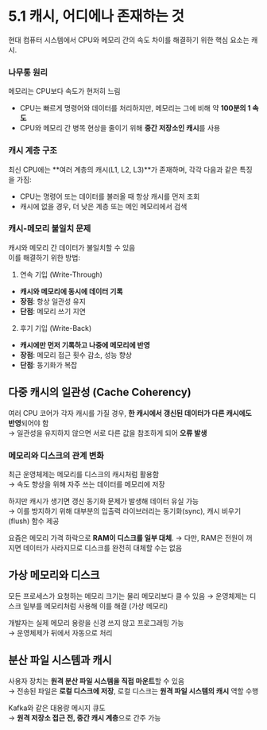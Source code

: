# 5.1 캐시, 어디에나 존재하는 것

현대 컴퓨터 시스템에서 CPU와 메모리 간의 속도 차이를 해결하기 위한 핵심 요소는 캐시.



### 나무통 원리

메모리는 CPU보다 속도가 현저히 느림  
- CPU는 빠르게 명령어와 데이터를 처리하지만, 메모리는 그에 비해 약 **100분의 1 속도**  
- CPU와 메모리 간 병목 현상을 줄이기 위해 **중간 저장소인 캐시**를 사용


### 캐시 계층 구조

최신 CPU에는 **여러 계층의 캐시(L1, L2, L3)**가 존재하며, 각각 다음과 같은 특징을 가짐:
- CPU는 명령어 또는 데이터를 불러올 때 항상 캐시를 먼저 조회
- 캐시에 없을 경우, 더 낮은 계층 또는 메인 메모리에서 검색


### 캐시-메모리 불일치 문제

캐시와 메모리 간 데이터가 불일치할 수 있음  
이를 해결하기 위한 방법:

1. 연속 기입 (Write-Through)
- **캐시와 메모리에 동시에 데이터 기록**  
- **장점**: 항상 일관성 유지  
- **단점**: 메모리 쓰기 지연

2. 후기 기입 (Write-Back)
- **캐시에만 먼저 기록하고 나중에 메모리에 반영**  
- **장점**: 메모리 접근 횟수 감소, 성능 향상  
- **단점**: 동기화가 복잡

## 다중 캐시의 일관성 (Cache Coherency)

여러 CPU 코어가 각자 캐시를 가질 경우, **한 캐시에서 갱신된 데이터가 다른 캐시에도 반영**되어야 함  
→ 일관성을 유지하지 않으면 서로 다른 값을 참조하게 되어 **오류 발생**

### 메모리와 디스크의 관계 변화

최근 운영체제는 메모리를 디스크의 캐시처럼 활용함  
→ 속도 향상을 위해 자주 쓰는 데이터를 메모리에 저장

하지만 캐시가 생기면 갱신 동기화 문제가 발생해 데이터 유실 가능  
→ 이를 방지하기 위해 대부분의 입출력 라이브러리는 동기화(sync), 캐시 비우기(flush) 함수 제공

요즘은 메모리 가격 하락으로 **RAM이 디스크를 일부 대체**.
→ 다만, RAM은 전원이 꺼지면 데이터가 사라지므로 디스크를 완전히 대체할 수는 없음

## 가상 메모리와 디스크

모든 프로세스가 요청하는 메모리 크기는 물리 메모리보다 클 수 있음
→ 운영체제는 디스크 일부를 메모리처럼 사용해 이를 해결 (가상 메모리)

개발자는 실제 메모리 용량을 신경 쓰지 않고 프로그래밍 가능  
→ 운영체제가 뒤에서 자동으로 처리

## 분산 파일 시스템과 캐시

사용자 장치는 **원격 분산 파일 시스템을 직접 마운트**할 수 있음  
→ 전송된 파일은 **로컬 디스크에 저장**, 로컬 디스크는 **원격 파일 시스템의 캐시** 역할 수행

Kafka와 같은 대용량 메시지 큐도  
→ **원격 저장소 접근 전, 중간 캐시 계층**으로 간주 가능
